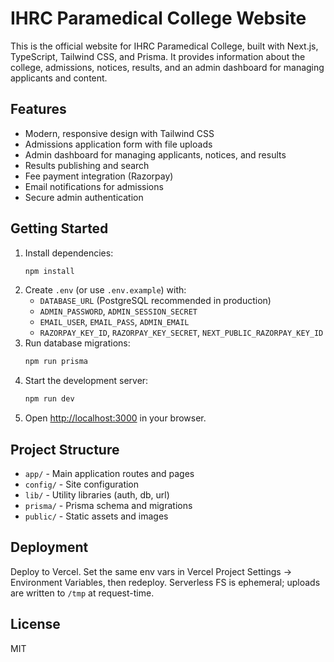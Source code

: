 
# IHRC Paramedical College Website

This is the official website for IHRC Paramedical College, built with Next.js, TypeScript, Tailwind CSS, and Prisma. It provides information about the college, admissions, notices, results, and an admin dashboard for managing applicants and content.

## Features

- Modern, responsive design with Tailwind CSS
- Admissions application form with file uploads
- Admin dashboard for managing applicants, notices, and results
- Results publishing and search
- Fee payment integration (Razorpay)
- Email notifications for admissions
- Secure admin authentication

## Getting Started

1. Install dependencies:
	```bash
	npm install
	```
2. Create `.env` (or use `.env.example`) with:
	- `DATABASE_URL` (PostgreSQL recommended in production)
	- `ADMIN_PASSWORD`, `ADMIN_SESSION_SECRET`
	- `EMAIL_USER`, `EMAIL_PASS`, `ADMIN_EMAIL`
	- `RAZORPAY_KEY_ID`, `RAZORPAY_KEY_SECRET`, `NEXT_PUBLIC_RAZORPAY_KEY_ID`
3. Run database migrations:
	```bash
	npm run prisma
	```
4. Start the development server:
	```bash
	npm run dev
	```
5. Open [http://localhost:3000](http://localhost:3000) in your browser.

## Project Structure

- `app/` - Main application routes and pages
- `config/` - Site configuration
- `lib/` - Utility libraries (auth, db, url)
- `prisma/` - Prisma schema and migrations
- `public/` - Static assets and images

## Deployment

Deploy to Vercel. Set the same env vars in Vercel Project Settings → Environment Variables, then redeploy. Serverless FS is ephemeral; uploads are written to `/tmp` at request-time.

## License

MIT
